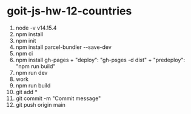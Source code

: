 # goit-js-hw-12-countries

1.  node -v v14.15.4
2.  npm install
3.  npm init
4.  npm install parcel-bundler --save-dev
5.  npm ci
6.  npm install gh-pages + "deploy": "gh-psges -d dist" + "predeploy": "npm run build"
7.  npm run dev
8.  work
9.  npm run build
10. git add \*
11. git commit -m "Commit message"
12. git push origin main
